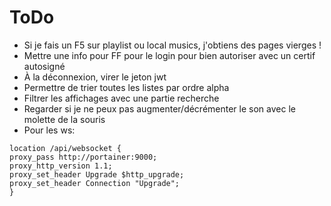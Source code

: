 # ToDo

* Si je fais un F5 sur playlist ou local musics, j'obtiens des pages vierges !
* Mettre une info pour FF pour le login pour bien autoriser avec un certif autosigné
* À la déconnexion, virer le jeton jwt
* Permettre de trier toutes les listes par ordre alpha
* Filtrer les affichages avec une partie recherche
* Regarder si je ne peux pas augmenter/décrémenter le son avec le molette de la souris
* Pour les ws:

```nginx
location /api/websocket {
proxy_pass http://portainer:9000;
proxy_http_version 1.1;
proxy_set_header Upgrade $http_upgrade;
proxy_set_header Connection "Upgrade";
}
```